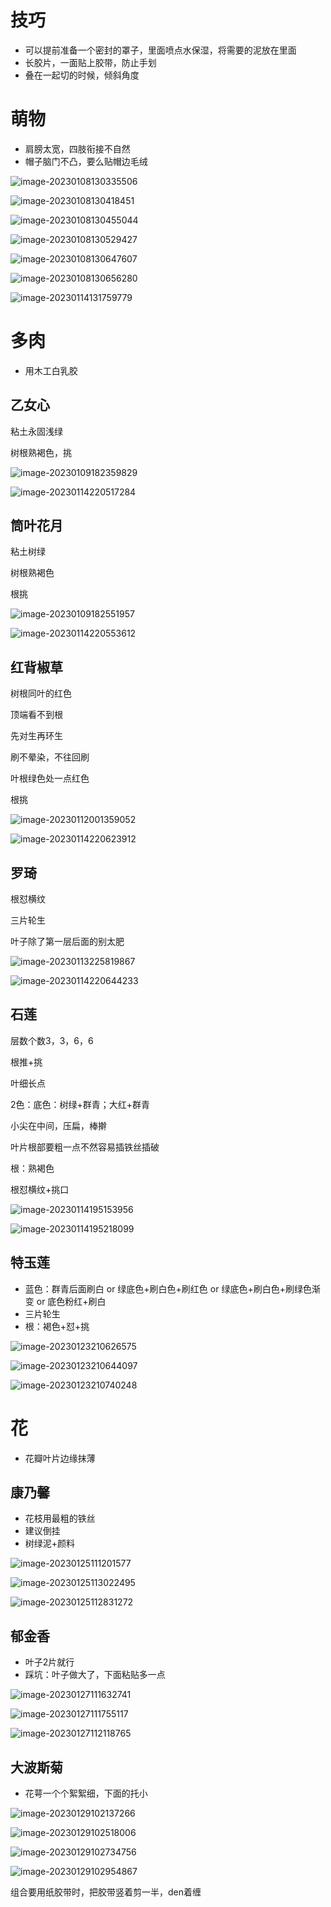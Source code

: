 # 技巧

- 可以提前准备一个密封的罩子，里面喷点水保湿，将需要的泥放在里面
- 长胶片，一面贴上胶带，防止手划
- 叠在一起切的时候，倾斜角度

# 萌物

- 肩膀太宽，四肢衔接不自然
- 帽子脑门不凸，要么贴帽边毛绒

![image-20230108130335506](Pic/image-20230108130335506.png)

![image-20230108130418451](Pic/image-20230108130418451.png)

![image-20230108130455044](Pic/image-20230108130455044.png)

![image-20230108130529427](Pic/image-20230108130529427.png)

![image-20230108130647607](Pic/image-20230108130647607.png)

![image-20230108130656280](Pic/image-20230108130656280.png)

![image-20230114131759779](Pic/image-20230114131759779.png)

# 多肉

- 用木工白乳胶

## 乙女心

粘土永固浅绿

树根熟褐色，挑

![image-20230109182359829](Pic/image-20230109182359829.png)

![image-20230114220517284](Pic/image-20230114220517284.png)

## 筒叶花月

粘土树绿

树根熟褐色

根挑

![image-20230109182551957](Pic/image-20230109182551957.png)

![image-20230114220553612](Pic/image-20230114220553612.png)

## 红背椒草

树根同叶的红色

顶端看不到根

先对生再环生

刷不晕染，不往回刷

叶根绿色处一点红色

根挑

![image-20230112001359052](Pic/image-20230112001359052.png)

![image-20230114220623912](Pic/image-20230114220623912.png)

## 罗琦

根怼横纹

三片轮生

叶子除了第一层后面的别太肥

![image-20230113225819867](Pic/image-20230113225819867.png)

![image-20230114220644233](Pic/image-20230114220644233.png)

## 石莲

层数个数3，3，6，6

根推+挑

叶细长点

2色：底色：树绿+群青；大红+群青

小尖在中间，压扁，棒擀

叶片根部要粗一点不然容易插铁丝插破

根：熟褐色

根怼横纹+挑口



![image-20230114195153956](Pic/image-20230114195153956.png)

![image-20230114195218099](Pic/image-20230114195218099.png)

## 特玉莲

- 蓝色：群青后面刷白 or 绿底色+刷白色+刷红色 or 绿底色+刷白色+刷绿色渐变 or 底色粉红+刷白
- 三片轮生
- 根：褐色+怼+挑

![image-20230123210626575](Pic/image-20230123210626575.png)

![image-20230123210644097](Pic/image-20230123210644097.png)

![image-20230123210740248](Pic/image-20230123210740248.png)

# 花

- 花瓣叶片边缘抹薄

## 康乃馨

- 花枝用最粗的铁丝
- 建议倒挂
- 树绿泥+颜料

![image-20230125111201577](Pic/image-20230125111201577.png)

![image-20230125113022495](Pic/image-20230125113022495.png)

![image-20230125112831272](Pic/image-20230125112831272.png)



## 郁金香

- 叶子2片就行
- 踩坑：叶子做大了，下面粘贴多一点

![image-20230127111632741](Pic/image-20230127111632741.png)

![image-20230127111755117](Pic/image-20230127111755117.png)

![image-20230127112118765](Pic/image-20230127112118765.png)

## 大波斯菊

- 花萼一个个絮絮细，下面的托小

![image-20230129102137266](Pic/image-20230129102137266.png)

![image-20230129102518006](Pic/image-20230129102518006.png)

![image-20230129102734756](Pic/image-20230129102734756.png)

![image-20230129102954867](Pic/image-20230129102954867.png)

组合要用纸胶带时，把胶带竖着剪一半，den着缠
